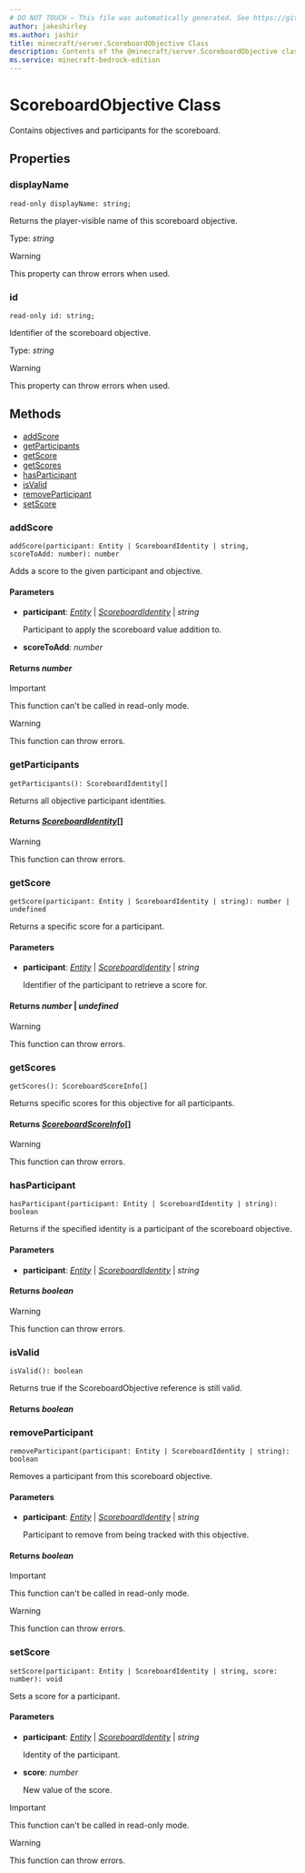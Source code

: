 ```yaml
---
# DO NOT TOUCH — This file was automatically generated. See https://github.com/mojang/minecraftapidocsgenerator to modify descriptions, examples, etc.
author: jakeshirley
ms.author: jashir
title: minecraft/server.ScoreboardObjective Class
description: Contents of the @minecraft/server.ScoreboardObjective class.
ms.service: minecraft-bedrock-edition
---
```

# ScoreboardObjective Class

Contains objectives and participants for the scoreboard.

## Properties

### **displayName**
`read-only displayName: string;`

Returns the player-visible name of this scoreboard objective.

Type: *string*
    
> [!WARNING]
> This property can throw errors when used.

### **id**
`read-only id: string;`

Identifier of the scoreboard objective.

Type: *string*
    
> [!WARNING]
> This property can throw errors when used.

## Methods
- [addScore](#addscore)
- [getParticipants](#getparticipants)
- [getScore](#getscore)
- [getScores](#getscores)
- [hasParticipant](#hasparticipant)
- [isValid](#isvalid)
- [removeParticipant](#removeparticipant)
- [setScore](#setscore)

### **addScore**
`
addScore(participant: Entity | ScoreboardIdentity | string, scoreToAdd: number): number
`

Adds a score to the given participant and objective.

#### **Parameters**
- **participant**: [*Entity*](Entity.md) | [*ScoreboardIdentity*](ScoreboardIdentity.md) | *string*
  
  Participant to apply the scoreboard value addition to.
- **scoreToAdd**: *number*

#### **Returns** *number*

> [!IMPORTANT]
> This function can't be called in read-only mode.

> [!WARNING]
> This function can throw errors.

### **getParticipants**
`
getParticipants(): ScoreboardIdentity[]
`

Returns all objective participant identities.

#### **Returns** [*ScoreboardIdentity*](ScoreboardIdentity.md)[]

> [!WARNING]
> This function can throw errors.

### **getScore**
`
getScore(participant: Entity | ScoreboardIdentity | string): number | undefined
`

Returns a specific score for a participant.

#### **Parameters**
- **participant**: [*Entity*](Entity.md) | [*ScoreboardIdentity*](ScoreboardIdentity.md) | *string*
  
  Identifier of the participant to retrieve a score for.

#### **Returns** *number* | *undefined*

> [!WARNING]
> This function can throw errors.

### **getScores**
`
getScores(): ScoreboardScoreInfo[]
`

Returns specific scores for this objective for all participants.

#### **Returns** [*ScoreboardScoreInfo*](ScoreboardScoreInfo.md)[]

> [!WARNING]
> This function can throw errors.

### **hasParticipant**
`
hasParticipant(participant: Entity | ScoreboardIdentity | string): boolean
`

Returns if the specified identity is a participant of the scoreboard objective.

#### **Parameters**
- **participant**: [*Entity*](Entity.md) | [*ScoreboardIdentity*](ScoreboardIdentity.md) | *string*

#### **Returns** *boolean*

> [!WARNING]
> This function can throw errors.

### **isValid**
`
isValid(): boolean
`

Returns true if the ScoreboardObjective reference is still valid.

#### **Returns** *boolean*

### **removeParticipant**
`
removeParticipant(participant: Entity | ScoreboardIdentity | string): boolean
`

Removes a participant from this scoreboard objective.

#### **Parameters**
- **participant**: [*Entity*](Entity.md) | [*ScoreboardIdentity*](ScoreboardIdentity.md) | *string*
  
  Participant to remove from being tracked with this objective.

#### **Returns** *boolean*

> [!IMPORTANT]
> This function can't be called in read-only mode.

> [!WARNING]
> This function can throw errors.

### **setScore**
`
setScore(participant: Entity | ScoreboardIdentity | string, score: number): void
`

Sets a score for a participant.

#### **Parameters**
- **participant**: [*Entity*](Entity.md) | [*ScoreboardIdentity*](ScoreboardIdentity.md) | *string*
  
  Identity of the participant.
- **score**: *number*
  
  New value of the score.

> [!IMPORTANT]
> This function can't be called in read-only mode.

> [!WARNING]
> This function can throw errors.
